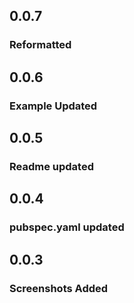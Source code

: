 ## 0.0.7
### Reformatted
## 0.0.6
### Example Updated
## 0.0.5
### Readme updated
## 0.0.4
### pubspec.yaml updated
## 0.0.3 
### Screenshots Added